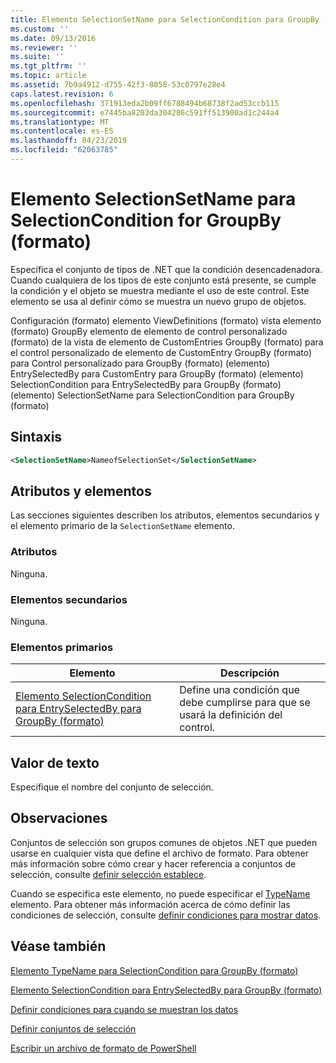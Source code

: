 ```yaml
---
title: Elemento SelectionSetName para SelectionCondition para GroupBy (formato) | Microsoft Docs
ms.custom: ''
ms.date: 09/13/2016
ms.reviewer: ''
ms.suite: ''
ms.tgt_pltfrm: ''
ms.topic: article
ms.assetid: 7b9a4912-d755-42f3-8058-53c0797e28e4
caps.latest.revision: 6
ms.openlocfilehash: 371913eda2b09ff6788494b68738f2ad53ccb115
ms.sourcegitcommit: e7445ba8203da304286c591ff513900ad1c244a4
ms.translationtype: MT
ms.contentlocale: es-ES
ms.lasthandoff: 04/23/2019
ms.locfileid: "62063785"
---
```

# <a name="selectionsetname-element-for-selectioncondition-for-groupby-format"></a>Elemento SelectionSetName para SelectionCondition for GroupBy (formato)

Especifica el conjunto de tipos de .NET que la condición desencadenadora. Cuando cualquiera de los tipos de este conjunto está presente, se cumple la condición y el objeto se muestra mediante el uso de este control. Este elemento se usa al definir cómo se muestra un nuevo grupo de objetos.

Configuración (formato) elemento ViewDefinitions (formato) vista elemento (formato) GroupBy elemento de elemento de control personalizado (formato) de la vista de elemento de CustomEntries GroupBy (formato) para el control personalizado de elemento de CustomEntry GroupBy (formato) para Control personalizado para GroupBy (formato) (elemento) EntrySelectedBy para CustomEntry para GroupBy (formato) (elemento) SelectionCondition para EntrySelectedBy para GroupBy (formato) (elemento) SelectionSetName para SelectionCondition para GroupBy (formato)

## <a name="syntax"></a>Sintaxis

```xml
<SelectionSetName>NameofSelectionSet</SelectionSetName>
```

## <a name="attributes-and-elements"></a>Atributos y elementos

Las secciones siguientes describen los atributos, elementos secundarios y el elemento primario de la `SelectionSetName` elemento.

### <a name="attributes"></a>Atributos

Ninguna.

### <a name="child-elements"></a>Elementos secundarios

Ninguna.

### <a name="parent-elements"></a>Elementos primarios

|Elemento|Descripción|
|-------------|-----------------|
|[Elemento SelectionCondition para EntrySelectedBy para GroupBy (formato)](./selectioncondition-element-for-entryselectedby-for-groupby-format.md)|Define una condición que debe cumplirse para que se usará la definición del control.|

## <a name="text-value"></a>Valor de texto

Especifique el nombre del conjunto de selección.

## <a name="remarks"></a>Observaciones

Conjuntos de selección son grupos comunes de objetos .NET que pueden usarse en cualquier vista que define el archivo de formato. Para obtener más información sobre cómo crear y hacer referencia a conjuntos de selección, consulte [definir selección establece](./defining-selection-sets.md).

Cuando se especifica este elemento, no puede especificar el [TypeName](./typename-element-for-selectioncondition-for-groupby-format.md) elemento. Para obtener más información acerca de cómo definir las condiciones de selección, consulte [definir condiciones para mostrar datos](./defining-conditions-for-displaying-data.md).

## <a name="see-also"></a>Véase también

[Elemento TypeName para SelectionCondition para GroupBy (formato)](./typename-element-for-selectioncondition-for-groupby-format.md)

[Elemento SelectionCondition para EntrySelectedBy para GroupBy (formato)](./selectioncondition-element-for-entryselectedby-for-groupby-format.md)

[Definir condiciones para cuando se muestran los datos](./defining-conditions-for-displaying-data.md)

[Definir conjuntos de selección](./defining-selection-sets.md)

[Escribir un archivo de formato de PowerShell](./writing-a-powershell-formatting-file.md)
